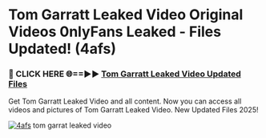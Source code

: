 # Tom Garratt Leaked Video Original Videos 0nlyFans Leaked - Files Updated! (4afs)

<h3>🔴 CLICK HERE 🌐==►► <a href="https://tinyurl.com/4seja8ks" rel="nofollow">Tom Garratt Leaked Video Updated Files</a></h3>

Get Tom Garratt Leaked Video and all content. Now you can access all videos and pictures of Tom Garratt Leaked Video. New Updated Files 2025!

[![4afs](https://i.imgur.com/EWjZXRe.gif)](https://tinyurl.com/4seja8ks)
tom garrat leaked video